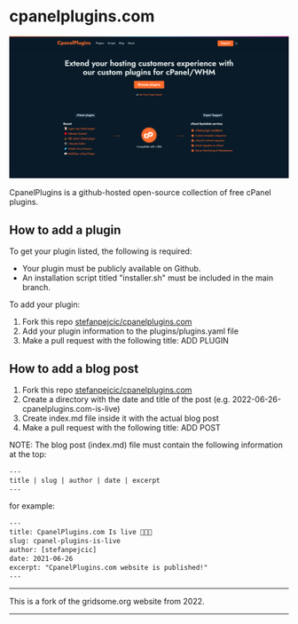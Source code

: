 # cpanelplugins.com

<img src="https://raw.githubusercontent.com/stefanpejcic/cpanelplugins.com/master/plugins/screenshots/cpanel-plugins-homepage.png"></img>

CpanelPlugins is a github-hosted open-source collection of free cPanel plugins.

## How to add a plugin

To get your plugin listed, the following is required:

- Your plugin must be publicly available on Github.
- An installation script titled "installer.sh" must be included in the main branch.


To add your plugin:

1. Fork this repo [stefanpejcic/cpanelplugins.com](https://github.com/stefanpejcic/cpanelplugins.com)
2. Add your plugin information to the plugins/plugins.yaml file
3. Make a pull request with the following title: ADD PLUGIN


## How to add a blog post

1. Fork this repo [stefanpejcic/cpanelplugins.com](https://github.com/stefanpejcic/cpanelplugins.com)
2. Create a directory with the date and title of the post (e.g. 2022-06-26-cpanelplugins.com-is-live)
3. Create index.md file inside it with the actual blog post
4. Make a pull request with the following title: ADD POST


NOTE: The blog post (index.md) file must contain the following information at the top:

```
---
title | slug | author | date | excerpt
---
```

for example:

```
---
title: CpanelPlugins.com Is live 🎉🎉🎉
slug: cpanel-plugins-is-live
author: [stefanpejcic]
date: 2021-06-26
excerpt: "CpanelPlugins.com website is published!"
---
```
-------------

This is a fork of the gridsome.org website from 2022.

-------------
